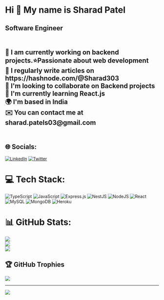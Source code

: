 <h1>Hi 👋 My name is Sharad Patel</h1>
<h2>Software Engineer<h2>
<br>
🔭 I am currently working on backend projects.⭐Passionate about web development<br>
📝 I regularly write articles on https://hashnode.com/@Sharad303<br>
🤝  I'm looking to collaborate on Backend projects<br>
🧠  I'm currently learning React.js<br>
🌍  I'm based in India<br>
✉️  You can contact me at sharad.patels03@gmail.com <br><br>


## 🌐 Socials:
[![LinkedIn](https://img.shields.io/badge/LinkedIn-%230077B5.svg?logo=linkedin&logoColor=white)](https://linkedin.com/in/sharad-patel03) [![Twitter](https://img.shields.io/badge/Twitter-%231DA1F2.svg?logo=Twitter&logoColor=white)](https://twitter.com/Sharad003) 

# 💻 Tech Stack:
![TypeScript](https://img.shields.io/badge/typescript-%23007ACC.svg?style=for-the-badge&logo=typescript&logoColor=white) ![JavaScript](https://img.shields.io/badge/javascript-%23323330.svg?style=for-the-badge&logo=javascript&logoColor=%23F7DF1E) ![Express.js](https://img.shields.io/badge/express.js-%23404d59.svg?style=for-the-badge&logo=express&logoColor=%2361DAFB) ![NestJS](https://img.shields.io/badge/nestjs-%23E0234E.svg?style=for-the-badge&logo=nestjs&logoColor=white) ![NodeJS](https://img.shields.io/badge/node.js-6DA55F?style=for-the-badge&logo=node.js&logoColor=white) ![React](https://img.shields.io/badge/react-%2320232a.svg?style=for-the-badge&logo=react&logoColor=%2361DAFB) ![MySQL](https://img.shields.io/badge/mysql-%2300f.svg?style=for-the-badge&logo=mysql&logoColor=white) ![MongoDB](https://img.shields.io/badge/MongoDB-%234ea94b.svg?style=for-the-badge&logo=mongodb&logoColor=white) ![Heroku](https://img.shields.io/badge/heroku-%23430098.svg?style=for-the-badge&logo=heroku&logoColor=white)
# 📊 GitHub Stats:
![](https://github-readme-stats.vercel.app/api?username=Sharadp303&theme=dark&hide_border=true&include_all_commits=false&count_private=false)<br/>
![](https://github-readme-streak-stats.herokuapp.com/?user=Sharadp303&theme=dark&hide_border=true)<br/>
![](https://github-readme-stats.vercel.app/api/top-langs/?username=Sharadp303&theme=dark&hide_border=true&include_all_commits=false&count_private=false&layout=compact)

## 🏆 GitHub Trophies
![](https://github-profile-trophy.vercel.app/?username=Sharadp303&theme=nord&no-frame=true&no-bg=true&margin-w=4)

---
[![](https://visitcount.itsvg.in/api?id=Sharadp303&icon=8&color=1)](https://visitcount.itsvg.in)

<!-- Proudly created with GPRM ( https://gprm.itsvg.in ) -->

